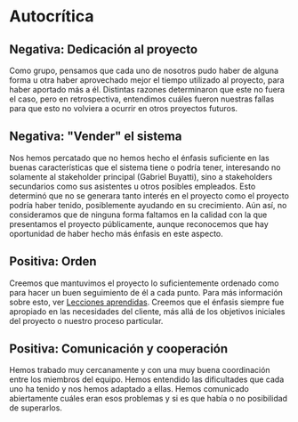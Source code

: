 # Autocrítica

## Negativa: Dedicación al proyecto

Como grupo, pensamos que cada uno de nosotros pudo haber de alguna forma u otra haber aprovechado mejor el tiempo utilizado al proyecto, para haber aportado más a él. Distintas razones determinaron que este no fuera el caso, pero en retrospectiva, entendimos cuáles fueron nuestras fallas para que esto no volviera a ocurrir en otros proyectos futuros.

## Negativa: "Vender" el sistema

Nos hemos percatado que no hemos hecho el énfasis suficiente en las buenas características que el sistema tiene o podría tener, interesando no solamente al stakeholder principal (Gabriel Buyatti), sino a stakeholders secundarios como sus asistentes u otros posibles empleados. Esto determinó que no se generara tanto interés en el proyecto como el proyecto podría haber tenido, posiblemente ayudando en su crecimiento. Aún así, no consideramos que de ninguna forma faltamos en la calidad con la que presentamos el proyecto públicamente, aunque reconocemos que hay oportunidad de haber hecho más énfasis en este aspecto.

## Positiva: Orden

Creemos que mantuvimos el proyecto lo suficientemente ordenado como para hacer un buen seguimiento de él a cada punto. Para más información sobre esto, ver [Lecciones aprendidas](Lecciones-aprendidas). Creemos que el énfasis siempre fue apropiado en las necesidades del cliente, más allá de los objetivos iniciales del proyecto o nuestro proceso particular.

## Positiva: Comunicación y cooperación

Hemos trabado muy cercanamente y con una muy buena coordinación entre los miembros del equipo. Hemos entendido las dificultades que cada uno ha tenido y nos hemos adaptado a ellas. Hemos comunicado abiertamente cuáles eran esos problemas y si es que había o no posibilidad de superarlos.